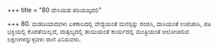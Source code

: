 +++
title = "80 ವೇಸಿಯಹ ಪರಿಯಙ್ಕದಲಿ"

+++
80. ಮಡದಿಯಾದವಳು ಏಕಕಾಲದಲ್ಲಿ ವೇಶ್ಯೆಯಂತೆ ಮನಸ್ಸನ್ನು ರಂಜಿಸಿ, ದಾಸಿಯಂತೆ ಉಪಚರಿಸಿ, ಪತಿ ಭಕ್ತಿಯಲ್ಲಿ ಕೊರತೆಯಿಲ್ಲದೆ, ವಾತ್ಸಲ್ಯದಲ್ಲಿ ತಾಯಿಯಂತೆ ಕಾರ್ಯದಲ್ಲಿ ಮಂತ್ರಿಯಂತೆ ಆಲೋಚಿಸುವ ಲಕ್ಷಣಗಳನ್ನುಳ್ಳವಳು ರಾಣಿ ಎನಿಸುವಳು.
